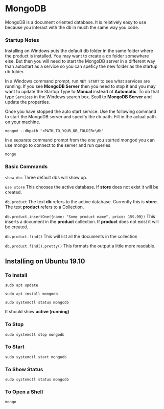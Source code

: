 # MongoDB

MongoDB is a document oriented database. It is relatively easy to use because you interact with the db in much the same way you code.


### Startup Notes

Installing on Windows puts the default db folder in the same folder where the product is installed. You may want to create a db folder somewhere else. But then you will need to start the MongoDB server in a different way than autostart as a service so you can speficy the new folder as the startup db folder.

In a Windows command prompt, run `NET START` to see what services are running. If you see **MongoDB Server** then you need to stop it and you may want to update the Startup Type to **Manual** instead of **Automatic**. To do that type `Services` in the Windows search box. Scoll to **MongoDB Server** and update the properties.

Once you have stopped the auto start service. Use the following command to start the MongoDB server and specify the db path. Fill in the actual path on your machine.

`mongod --dbpath "<PATH_TO_YOUR_DB_FOLDER>\db"`

In a separate command prompt from the one you started mongod you can use mongo to connect to the server and run queries.

`mongo`


### Basic Commands

`show dbs` Three default dbs will show up.

`use store` This chooses the active database. If **store** does not exist it will be created.

`db.product` The text **db** refers to the active database. Currently this is **store**. The text **product** refers to a Collection.

`db.product.insertOne({name: "Some product name", price: 159.99})` This inserts a document in the **product** collection. If **product** does not exist it will be created.

`db.product.find()` This will list all the documents in the collection.

`db.product.find().pretty()` This formats the output a little more readable.


## Installing on Ubuntu 19.10

### To Install

`sudo apt update`

`sudo apt install mongodb`

`sudo systemctl status mongodb`

It should show **active (running)**

### To Stop

`sudo systemctl stop mongodb`

### To Start

`sudo systemctl start mongodb`

### To Show Status

`sudo systemctl status mongodb`

### To Open a Shell

`mongo`





